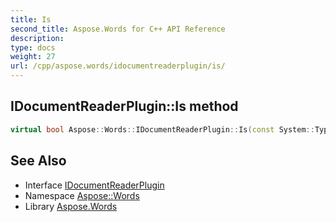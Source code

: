 ```yaml
---
title: Is
second_title: Aspose.Words for C++ API Reference
description: 
type: docs
weight: 27
url: /cpp/aspose.words/idocumentreaderplugin/is/
---
```

## IDocumentReaderPlugin::Is method




```cpp
virtual bool Aspose::Words::IDocumentReaderPlugin::Is(const System::TypeInfo &target) const override
```

## See Also

* Interface [IDocumentReaderPlugin](../)
* Namespace [Aspose::Words](../../)
* Library [Aspose.Words](../../../)
